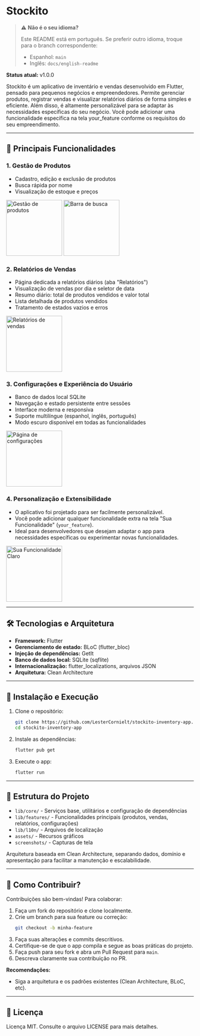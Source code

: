 # Stockito

> ⚠️ **Não é o seu idioma?**
>
> Este README está em português. Se preferir outro idioma, troque para o branch correspondente:
> - Espanhol: `main`
> - Inglês: `docs/english-readme`

**Status atual:** v1.0.0

Stockito é um aplicativo de inventário e vendas desenvolvido em Flutter, pensado para pequenos negócios e empreendedores. Permite gerenciar produtos, registrar vendas e visualizar relatórios diários de forma simples e eficiente. Além disso, é altamente personalizável para se adaptar às necessidades específicas do seu negócio. Você pode adicionar uma funcionalidade específica na tela your_feature conforme os requisitos do seu empreendimento.

---

## 📱 Principais Funcionalidades

### 1. Gestão de Produtos
- Cadastro, edição e exclusão de produtos
- Busca rápida por nome
- Visualização de estoque e preços

<p>
  <img src="screenshots/light_mode_português/main_page.jpg" alt="Gestão de produtos" width="150"/>
  <img src="screenshots/light_mode_português/search_bar.jpg" alt="Barra de busca" width="150"/>
</p>

### 2. Relatórios de Vendas
- Página dedicada a relatórios diários (aba "Relatórios")
- Visualização de vendas por dia e seletor de data
- Resumo diário: total de produtos vendidos e valor total
- Lista detalhada de produtos vendidos
- Tratamento de estados vazios e erros

<p>
  <img src="screenshots/light_mode_português/sales_page.jpg" alt="Relatórios de vendas" width="150"/>
</p>

### 3. Configurações e Experiência do Usuário
- Banco de dados local SQLite
- Navegação e estado persistente entre sessões
- Interface moderna e responsiva
- Suporte multilíngue (espanhol, inglês, português)
- Modo escuro disponível em todas as funcionalidades

<p>
  <img src="screenshots/light_mode_português/settings_page.jpg" alt="Página de configurações" width="150"/>
</p>

### 4. Personalização e Extensibilidade
- O aplicativo foi projetado para ser facilmente personalizável.
- Você pode adicionar qualquer funcionalidade extra na tela "Sua Funcionalidade" (`your_feature`).
- Ideal para desenvolvedores que desejam adaptar o app para necessidades específicas ou experimentar novas funcionalidades.

<p>
  <img src="screenshots/light_mode_português/your_feature_page.jpg" alt="Sua Funcionalidade Claro" width="150"/>
</p>

---

## 🛠️ Tecnologias e Arquitetura

- **Framework:** Flutter
- **Gerenciamento de estado:** BLoC (flutter_bloc)
- **Injeção de dependências:** GetIt
- **Banco de dados local:** SQLite (sqflite)
- **Internacionalização:** flutter_localizations, arquivos JSON
- **Arquitetura:** Clean Architecture

---

## 🚀 Instalação e Execução

1. Clone o repositório:
   ```sh
   git clone https://github.com/LesterCornielt/stockito-inventory-app.git
   cd stockito-inventory-app
   ```
2. Instale as dependências:
   ```sh
   flutter pub get
   ```
3. Execute o app:
   ```sh
   flutter run
   ```

---

## 📂 Estrutura do Projeto

- `lib/core/` - Serviços base, utilitários e configuração de dependências
- `lib/features/` - Funcionalidades principais (produtos, vendas, relatórios, configurações)
- `lib/l10n/` - Arquivos de localização
- `assets/` - Recursos gráficos
- `screenshots/` - Capturas de tela

Arquitetura baseada em Clean Architecture, separando dados, domínio e apresentação para facilitar a manutenção e escalabilidade.

---

## 🤝 Como Contribuir?

Contribuições são bem-vindas! Para colaborar:

1. Faça um fork do repositório e clone localmente.
2. Crie um branch para sua feature ou correção:
   ```sh
   git checkout -b minha-feature
   ```
3. Faça suas alterações e commits descritivos.
4. Certifique-se de que o app compila e segue as boas práticas do projeto.
5. Faça push para seu fork e abra um Pull Request para `main`.
6. Descreva claramente sua contribuição no PR.

**Recomendações:**
- Siga a arquitetura e os padrões existentes (Clean Architecture, BLoC, etc).

---

## 📝 Licença

Licença MIT. Consulte o arquivo LICENSE para mais detalhes.

